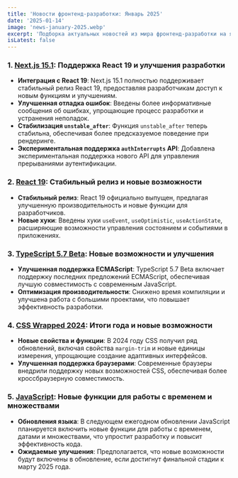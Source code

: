 ```yaml
---
title: 'Новости фронтенд-разработки: Январь 2025'
date: '2025-01-14'
image: 'news-january-2025.webp'
excerpt: 'Подборка актуальных новостей из мира фронтенд-разработки на январь 2025 года'
isLatest: false
---
```


### 1. **[Next.js 15.1](https://nextjsweekly.com/issues/70): Поддержка React 19 и улучшения разработки**

-   **Интеграция с React 19**: Next.js 15.1 полностью поддерживает стабильный релиз React 19, предоставляя разработчикам доступ к новым функциям и улучшениям.
-   **Улучшенная отладка ошибок**: Введены более информативные сообщения об ошибках, упрощающие процесс разработки и устранения неполадок.
-   **Стабилизация `unstable_after`**: Функция `unstable_after` теперь стабильна, обеспечивая более предсказуемое поведение при рендеринге.
-   **Экспериментальная поддержка `authInterrupts` API**: Добавлена экспериментальная поддержка нового API для управления прерываниями аутентификации.

### 2. **[React 19](https://nextjsweekly.com/issues/70): Стабильный релиз и новые возможности**

-   **Стабильный релиз**: React 19 официально выпущен, предлагая улучшенную производительность и новые функции для разработчиков.
-   **Новые хуки**: Введены хуки `useEvent`, `useOptimistic`, `useActionState`, расширяющие возможности управления состоянием и событиями в приложениях.

### 3. **[TypeScript 5.7 Beta](https://thisweekinjavascript.com/): Новые возможности и улучшения**

-   **Улучшенная поддержка ECMAScript**: TypeScript 5.7 Beta включает поддержку последних предложений ECMAScript, обеспечивая лучшую совместимость с современным JavaScript.
-   **Оптимизация производительности**: Снижено время компиляции и улучшена работа с большими проектами, что повышает эффективность разработки.

### 4. **[CSS Wrapped 2024](https://nextjsweekly.com/issues/70): Итоги года и новые возможности**

-   **Новые свойства и функции**: В 2024 году CSS получил ряд обновлений, включая свойства `margin-trim` и новые единицы измерения, упрощающие создание адаптивных интерфейсов.
-   **Улучшенная поддержка браузерами**: Современные браузеры внедрили поддержку новых возможностей CSS, обеспечивая более кроссбраузерную совместимость.

### 5. **[JavaScript](https://thenewstack.io/javascript-due-for-new-time-date-and-set-features-next-year/): Новые функции для работы с временем и множествами**

-   **Обновления языка**: В следующем ежегодном обновлении JavaScript планируется включить новые функции для работы с временем, датами и множествами, что упростит разработку и повысит эффективность кода.
-   **Ожидаемые улучшения**: Предполагается, что новые возможности будут включены в обновление, если достигнут финальной стадии к марту 2025 года.
